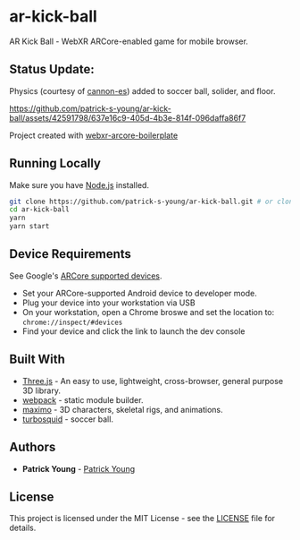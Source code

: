 # ar-kick-ball
AR Kick Ball - WebXR ARCore-enabled game for mobile browser.

## Status Update:
Physics (courtesy of [cannon-es](https://www.npmjs.com/package/cannon-es)) added to soccer ball, solider, and floor.



https://github.com/patrick-s-young/ar-kick-ball/assets/42591798/637e16c9-405d-4b3e-814f-096daffa86f7




Project created with [webxr-arcore-boilerplate](https://github.com/patrick-s-young/webxr-arcore-boilerplate)
## Running Locally

Make sure you have [Node.js](http://nodejs.org/) installed.

```sh
git clone https://github.com/patrick-s-young/ar-kick-ball.git # or clone your own fork
cd ar-kick-ball
yarn
yarn start
```
## Device Requirements
See Google's [ARCore supported devices](https://developers.google.com/ar/devices).

- Set your ARCore-supported Android device to developer mode.
- Plug your device into your workstation via USB
- On your workstation, open a Chrome broswe and set the location to: `chrome://inspect/#devices`
- Find your device and click the link to launch the dev console
  
## Built With

* [Three.js](https://www.npmjs.com/package/three) - An easy to use, lightweight, cross-browser, general purpose 3D library.
* [webpack](https://webpack.js.org/) - static module builder.
* [maximo](https://www.mixamo.com/) - 3D characters, skeletal rigs, and animations.
* [turbosquid](https://www.turbosquid.com/) - soccer ball.

## Authors

* **Patrick Young** - [Patrick Young](https://github.com/patrick-s-young)

## License

This project is licensed under the MIT License - see the [LICENSE](LICENSE) file for details.

